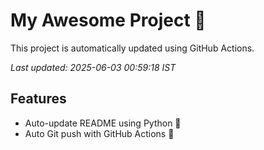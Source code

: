 # My Awesome Project 🚀

This project is automatically updated using GitHub Actions.

_Last updated: 2025-06-03 00:59:18 IST_

## Features
- Auto-update README using Python 🐍
- Auto Git push with GitHub Actions 🤖

